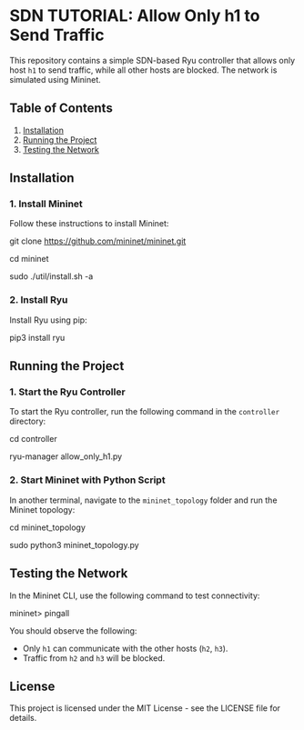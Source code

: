 
# SDN TUTORIAL: Allow Only h1 to Send Traffic

This repository contains a simple SDN-based Ryu controller that allows only host `h1` to send traffic, while all other hosts are blocked. The network is simulated using Mininet.

## Table of Contents
1. [Installation](#installation)
2. [Running the Project](#running-the-project)
3. [Testing the Network](#testing-the-network)

## Installation

### 1. Install Mininet
Follow these instructions to install Mininet:

git clone https://github.com/mininet/mininet.git 

cd mininet

sudo ./util/install.sh -a


### 2. Install Ryu
Install Ryu using pip:

pip3 install ryu


## Running the Project

### 1. Start the Ryu Controller
To start the Ryu controller, run the following command in the `controller` directory:

cd controller

ryu-manager allow_only_h1.py


### 2. Start Mininet with Python Script
In another terminal, navigate to the `mininet_topology` folder and run the Mininet topology:

cd mininet_topology

sudo python3 mininet_topology.py


## Testing the Network

In the Mininet CLI, use the following command to test connectivity:

mininet> pingall


You should observe the following:
- Only `h1` can communicate with the other hosts (`h2`, `h3`).
- Traffic from `h2` and `h3` will be blocked.

## License

This project is licensed under the MIT License - see the LICENSE file for details.

